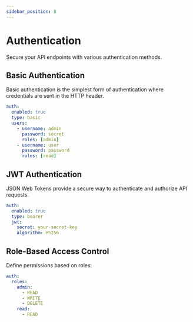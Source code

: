 ```yaml
---
sidebar_position: 8
---
```


# Authentication

Secure your API endpoints with various authentication methods.

## Basic Authentication

Basic authentication is the simplest form of authentication where credentials are sent in the HTTP header.

```yaml
auth:
  enabled: true
  type: basic
  users:
    - username: admin
      password: secret
      roles: [admin]
    - username: user
      password: password
      roles: [read]
```

## JWT Authentication

JSON Web Tokens provide a secure way to authenticate and authorize API requests.

```yaml
auth:
  enabled: true
  type: bearer
  jwt:
    secret: your-secret-key
    algorithm: HS256
```

## Role-Based Access Control

Define permissions based on roles:

```yaml
auth:
  roles:
    admin:
      - READ
      - WRITE
      - DELETE
    read:
      - READ
```

